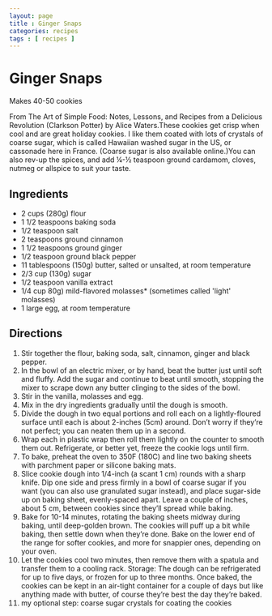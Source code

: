 ```yaml
---
layout: page
title : Ginger Snaps
categories: recipes
tags : [ recipes ]
---
```


# Ginger Snaps	

Makes 40-50 cookies

From The Art of Simple Food: Notes, Lessons, and Recipes from a Delicious Revolution (Clarkson Potter) by Alice Waters.These cookies get crisp when cool and are great holiday cookies. I like them coated with lots of crystals of coarse sugar, which is called Hawaiian washed sugar in the US, or cassonade here in France. (Coarse sugar is also available online.)You can also rev-up the spices, and add ¼-½ teaspoon ground cardamom, cloves, nutmeg or allspice to suit your taste.

## Ingredients
* 2 cups (280g) flour
* 1 1/2 teaspoons baking soda
* 1/2 teaspoon salt
* 2 teaspoons ground cinnamon
* 1 1/2 teaspoons ground ginger
* 1/2 teaspoon ground black pepper
* 11 tablespoons (150g) butter, salted or unsalted, at room temperature
* 2/3 cup (130g) sugar
* 1/2 teaspoon vanilla extract
* 1/4 cup 80g) mild-flavored molasses* (sometimes called 'light' molasses)
* 1 large egg, at room temperature

## Directions
1. Stir together the flour, baking soda, salt, cinnamon, ginger and black pepper.
2. In the bowl of an electric mixer, or by hand, beat the butter just until soft and fluffy. Add the sugar and continue to beat until smooth, stopping the mixer to scrape down any butter clinging to the sides of the bowl.
3. Stir in the vanilla, molasses and egg.
4. Mix in the dry ingredients gradually until the dough is smooth.
5. Divide the dough in two equal portions and roll each on a lightly-floured surface until each is about 2-inches (5cm) around. Don’t worry if they’re not perfect; you can neaten them up in a second.
6. Wrap each in plastic wrap then roll them lightly on the counter to smooth them out. Refrigerate, or better yet, freeze the cookie logs until firm.
7. To bake, preheat the oven to 350F (180C) and line two baking sheets with parchment paper or silicone baking mats.
8. Slice cookie dough into 1/4-inch (a scant 1 cm) rounds with a sharp knife. Dip one side and press firmly in a bowl of coarse sugar if you want (you can also use granulated sugar instead), and place sugar-side up on baking sheet, evenly-spaced apart. Leave a couple of inches, about 5 cm, between cookies since they’ll spread while baking.
9. Bake for 10-14 minutes, rotating the baking sheets midway during baking, until deep-golden brown. The cookies will puff up a bit while baking, then settle down when they’re done. Bake on the lower end of the range for softer cookies, and more for snappier ones, depending on your oven.
10. Let the cookies cool two minutes, then remove them with a spatula and transfer them to a cooling rack.
Storage: The dough can be refrigerated for up to five days, or frozen for up to three months. Once baked, the cookies can be kept in an air-tight container for a couple of days but like anything made with butter, of course they’re best the day they’re baked.
11. my optional step: coarse sugar crystals for coating the cookies